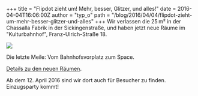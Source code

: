 +++
title = "Flipdot zieht um! Mehr, besser, Glitzer, und alles!"
date = 2016-04-04T16:06:00Z
author = "typ_o"
path = "/blog/2016/04/04/flipdot-zieht-um-mehr-besser-glitzer-und-alles"
+++
Wir verlassen die 25 m² in der Chassalla Fabrik in der Sickingenstraße,
und haben jetzt neue Räume im "Kulturbahnhof", Franz-Ulrich-Straße 18.

[![](/media/anfahrt.serendipityThumb.png)](/media/anfahrt.png)

Die letzte Meile: Vom Bahnhofsvorplatz zum Space.

[Details zu den neuen Räumen](https://flipdot.org/wiki/Neuland).

Ab dem 12. April 2016 sind wir dort auch für Besucher zu finden.
Einzugsparty kommt!
